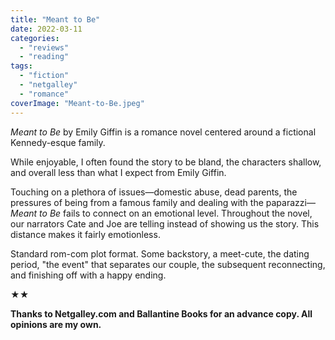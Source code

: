 ```yaml
---
title: "Meant to Be"
date: 2022-03-11
categories: 
  - "reviews"
  - "reading"
tags: 
  - "fiction"
  - "netgalley"
  - "romance"
coverImage: "Meant-to-Be.jpeg"
---
```


_Meant to Be_ by Emily Giffin is a romance novel centered around a fictional Kennedy-esque family.

While enjoyable, I often found the story to be bland, the characters shallow, and overall less than what I expect from Emily Giffin.

Touching on a plethora of issues—domestic abuse, dead parents, the pressures of being from a famous family and dealing with the paparazzi—_Meant to Be_ fails to connect on an emotional level. Throughout the novel, our narrators Cate and Joe are telling instead of showing us the story. This distance makes it fairly emotionless.

Standard rom-com plot format. Some backstory, a meet-cute, the dating period, "the event" that separates our couple, the subsequent reconnecting, and finishing off with a happy ending.

★★

__Thanks to Netgalley.com and Ballantine Books for an advance copy. All opinions are my own.__
